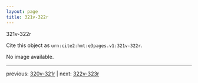 ```yaml
---
layout: page
title: 321v-322r
---
```


321v-322r

Cite this object as `urn:cite2:hmt:e3pages.v1:321v-322r`.

No image available. 



---

previous: [320v-321r](../320v-321r/) | next: [322v-323r](../322v-323r/)